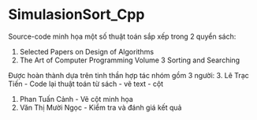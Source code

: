 # SimulasionSort_Cpp

Source-code minh họa một số thuật toán sắp xếp trong 2 quyển sách:
1. Selected Papers on Design of Algorithms
2. The Art of Computer Programming Volume 3 Sorting and Searching

Được hoàn thành dựa trên tinh thần hợp tác nhóm gồm 3 người:
3. Lê Trạc Tiến - Code lại thuật toán từ sách - vẽ text - cột
1. Phan Tuấn Cảnh - Vẽ cột minh họa
2. Văn Thị Mười Ngọc - Kiểm tra và đánh giá kết quả
